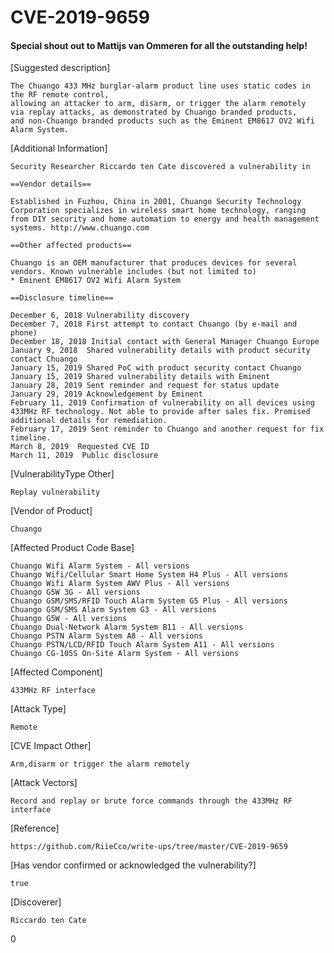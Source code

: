 # CVE-2019-9659

#### Special shout out to Mattijs van Ommeren for all the outstanding help!

[Suggested description]

    The Chuango 433 MHz burglar-alarm product line uses static codes in the RF remote control, 
    allowing an attacker to arm, disarm, or trigger the alarm remotely
    via replay attacks, as demonstrated by Chuango branded products, 
    and non-Chuango branded products such as the Eminent EM8617 OV2 Wifi Alarm System.
 
[Additional Information]
    
    Security Researcher Riccardo ten Cate discovered a vulnerability in
 
    ==Vendor details==
 
    Established in Fuzhou, China in 2001, Chuango Security Technology
    Corporation specializes in wireless smart home technology, ranging
    from DIY security and home automation to energy and health management
    systems. http://www.chuango.com
 
    ==Other affected products==
 
    Chuango is an OEM manufacturer that produces devices for several vendors. Known vulnerable includes (but not limited to)
    * Eminent EM8617 OV2 Wifi Alarm System
 
    ==Disclosure timeline==
 
    December 6, 2018 Vulnerability discovery
    December 7, 2018 First attempt to contact Chuango (by e-mail and phone)
    December 18, 2018 Initial contact with General Manager Chuango Europe
    January 9, 2018  Shared vulnerability details with product security contact Chuango
    January 15, 2019 Shared PoC with product security contact Chuango
    January 15, 2019 Shared vulnerability details with Eminent
    January 28, 2019 Sent reminder and request for status update
    January 29, 2019 Acknowledgement by Eminent
    February 11, 2019 Confirmation of vulnerability on all devices using
    433MHz RF technology. Not able to provide after sales fix. Promised
    additional details for remediation.
    February 17, 2019 Sent reminder to Chuango and another request for fix timeline.
    March 8, 2019  Requested CVE ID
    March 11, 2019  Public disclosure

[VulnerabilityType Other]  
    
    Replay vulnerability
  
[Vendor of Product]
  
    Chuango
  
[Affected Product Code Base]
  
    Chuango Wifi Alarm System - All versions
    Chuango Wifi/Cellular Smart Home System H4 Plus - All versions
    Chuango Wifi Alarm System AWV Plus - All versions
    Chuango G5W 3G - All versions
    Chuango GSM/SMS/RFID Touch Alarm System G5 Plus - All versions
    Chuango GSM/SMS Alarm System G3 - All versions
    Chuango G5W - All versions
    Chuango Dual-Network Alarm System B11 - All versions
    Chuango PSTN Alarm System A8 - All versions
    Chuango PSTN/LCD/RFID Touch Alarm System A11 - All versions
    Chuango CG-105S On-Site Alarm System - All versions
 
[Affected Component]
    
    433MHz RF interface
 
[Attack Type]
    
    Remote
 
[CVE Impact Other]
    
    Arm,disarm or trigger the alarm remotely
 
[Attack Vectors]
    
    Record and replay or brute force commands through the 433MHz RF interface
 
[Reference]
    
    https://github.com/RiieCco/write-ups/tree/master/CVE-2019-9659
 
[Has vendor confirmed or acknowledged the vulnerability?]
    
    true
  
[Discoverer]
    
    Riccardo ten Cate
0
